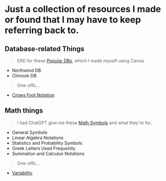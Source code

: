 # Just a collection of resources I made or found that I may have to keep referring back to.

## Database-related Things
> ERD for these [Popular DBs](./dbs/common_erds.md), which I made myself using Canva.
- Northwind DB
- Chinook DB

> One-offs...
- [Crows Foot Notation](./dbs/crows_foot_notations.md)

## Math things
> I had ChatGPT give me these [Math Symbols](./maths/symbols.md) and what they're for.
- General Symbols
- Linear Algebra Notations
- Statistics and Probability Symbols
- Greek Letters Used Frequently
- Summation and Calculus Notations

> One-offs...
- [Variability](./img/VARIABILITY.png)